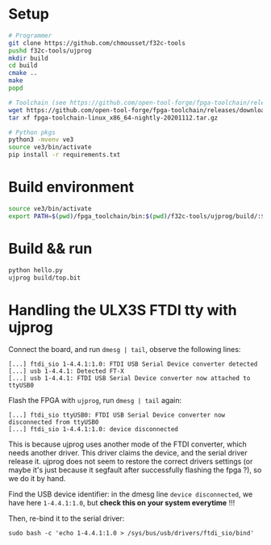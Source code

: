 # Setup

```bash
# Programmer
git clone https://github.com/chmousset/f32c-tools
pushd f32c-tools/ujprog
mkdir build
cd build
cmake ..
make
popd

# Toolchain (see https://github.com/open-tool-forge/fpga-toolchain/releases)
wget https://github.com/open-tool-forge/fpga-toolchain/releases/download/nightly-20201112/fpga-toolchain-linux_x86_64-nightly-20201112.tar.xz
tar xf fpga-toolchain-linux_x86_64-nightly-20201112.tar.gz

# Python pkgs
python3 -mvenv ve3
source ve3/bin/activate
pip install -r requirements.txt
```


# Build environment

```bash
source ve3/bin/activate
export PATH=$(pwd)/fpga_toolchain/bin:$(pwd)/f32c-tools/ujprog/build/:$PATH
```


# Build && run

```bash
python hello.py
ujprog build/top.bit
```


# Handling the ULX3S FTDI tty with ujprog

Connect the board, and run `dmesg | tail`, observe the following lines:

```
[...] ftdi_sio 1-4.4.1:1.0: FTDI USB Serial Device converter detected
[...] usb 1-4.4.1: Detected FT-X
[...] usb 1-4.4.1: FTDI USB Serial Device converter now attached to ttyUSB0
```

Flash the FPGA with `ujprog`, run `dmesg | tail` again:

```
[...] ftdi_sio ttyUSB0: FTDI USB Serial Device converter now disconnected from ttyUSB0
[...] ftdi_sio 1-4.4.1:1.0: device disconnected
```

This is because ujprog uses another mode of the FTDI converter, which needs another driver. This driver claims the device, and the serial driver release it. ujprog does not seem to restore the correct drivers settings (or maybe it's just because it segfault after successfully flashing the fpga ?), so we do it by hand.

Find the USB device identifier: in the dmesg line `device disconnected`, we have here `1-4.4.1:1.0`, but **check this on your system everytime** !!!

Then, re-bind it to the serial driver:

```
sudo bash -c 'echo 1-4.4.1:1.0 > /sys/bus/usb/drivers/ftdi_sio/bind'
```
